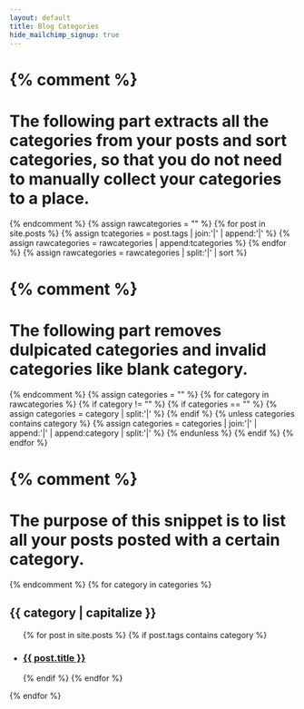 ```yaml
---
layout: default
title: Blog Categories
hide_mailchimp_signup: true
---
```


{% comment %}
=======================
The following part extracts all the categories from your posts and sort categories, so that you do not need to manually collect your categories to a place.
=======================
{% endcomment %}
{% assign rawcategories = "" %}
{% for post in site.posts %}
  {% assign tcategories = post.tags | join:'|' | append:'|' %}
  {% assign rawcategories = rawcategories | append:tcategories %}
{% endfor %}
{% assign rawcategories = rawcategories | split:'|' | sort %}

{% comment %}
=======================
The following part removes dulpicated categories and invalid categories like blank category.
=======================
{% endcomment %}
{% assign categories = "" %}
{% for category in rawcategories %}
  {% if category != "" %}
    {% if categories == "" %}
      {% assign categories = category | split:'|' %}
    {% endif %}
    {% unless categories contains category %}
      {% assign categories = categories | join:'|' | append:'|' | append:category | split:'|' %}
    {% endunless %}
  {% endif %}
{% endfor %}

{% comment %}
=======================
The purpose of this snippet is to list all your posts posted with a certain category.
=======================
{% endcomment %}
{% for category in categories %}
  <h2 id="{{ category }}">
    {{ category | capitalize }}
  </h2>
  <ul>
   {% for post in site.posts %}
     {% if post.tags contains category %}
     <li>
       <h3>
         <a href="{{ post.url }}">
           {{ post.title }}
         </a>
       </h3>
     </li>
     {% endif %}
   {% endfor %}
  </ul>
{% endfor %}
